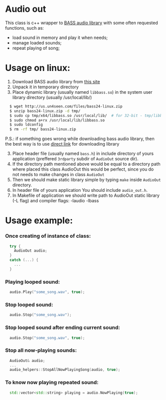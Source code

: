 # Audio out

This class is c++ wrapper to [BASS audio library](https://www.un4seen.com) with some often requested functions, such as:
* load sound in memory and play it when needs;
* manage loaded sounds;
* repeat playing of song;

# Usage on linux:

1. Download BASS audio library from [this site](http://www.un4seen.com/download.php?bass24-linux)
2. Unpack it in temporary directory
3. Place dynamic library (usually named `libbass.so`) in the system user library directory (usually /usr/local/lib/)

```bash
  $ wget http://us.un4seen.com/files/bass24-linux.zip
  $ unzip bass24-linux.zip -d tmp/
  $ sudo cp tmp/x64/libbass.so /usr/local/lib/  # for 32-bit - tmp/libbass.so
  $ sudo chmod a+rx /usr/local/lib/libbass.so
  $ sudo ldconfig
  $ rm -rf tmp/ bass24-linux.zip
```

P.S.: if something goes wrong while downloading bass audio library, then the best way is to use [direct link](https://www.un4seen.com/bass.html) for downloading library

3. Place header file (usually named `bass.h`) in include directory of yours application (preffered `3rdparty` subdir of `AudioOut` source dir).
4. If the directory path mentioned above would be equal to a directory path where placed this class AudioOut this would be perfect, since you do not needs to make changes in class `AudioOut`
5. Then we should make static library simple by typing `make` inside `AudioOut` directory.
6. In header file of yours application You should include `audio_out.h`.
7. In Makefile of application we should write path to AudioOut static library (-L flag) and compiler flags: -laudio -lbass

# Usage example:

### Once creating of instance of class:
```c++
  try {
    AudioOut audio;
  }
  catch (...) {
    ...
  }
```

### Playing looped sound: 
```c++
  audio.Play("some_song.wav", true);
```

### Stop looped sound:
```c++
  audio.Stop("some_song.wav"); 
```

### Stop looped sound after ending current sound:
```c++
  audio.Stop("some_song.wav", true);
```

### Stop all now-playing sounds:
```c++
  AudioOut& audio;
  ...
  audio_helpers::StopAllNowPlayingSong(audio, true);
```

### To know now playing repeated sound:
```c++
  std::vector<std::string> playing = audio.NowPlaying(true);
```
